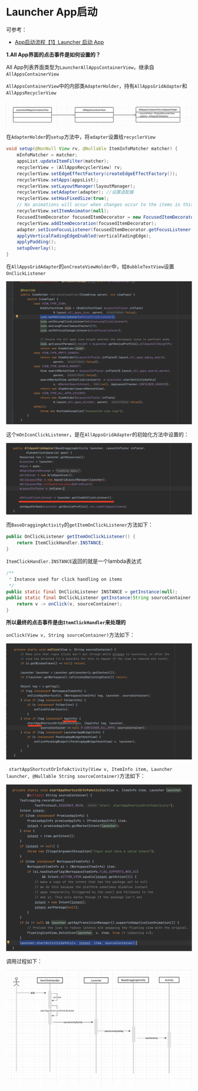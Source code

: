# Launcher App启动

可参考：

+ [App启动流程【1】Launcher 启动 App](https://juejin.cn/post/7131999006003036173)



**1.All App界面的点击事件是如何设置的？**

All App列表界面类型为`LauncherAllAppsContainerView`，继承自`AllAppsContainerView`

`AllAppsContainerView`中的内部类`AdapterHolder`，持有`AllAppsGridAdapter`和`AllAppsRecyclerView`

![003](https://github.com/winfredzen/Android-Basic/blob/master/Launcher/images/003.png)



在`AdapterHolder`的`setup`方法中，将`adapter`设置给`recyclerView`

```java
void setup(@NonNull View rv, @Nullable ItemInfoMatcher matcher) {
    mInfoMatcher = matcher;
    appsList.updateItemFilter(matcher);
    recyclerView = (AllAppsRecyclerView) rv;
    recyclerView.setEdgeEffectFactory(createEdgeEffectFactory());
    recyclerView.setApps(appsList);
    recyclerView.setLayoutManager(layoutManager);
    recyclerView.setAdapter(adapter); //设置适配器
    recyclerView.setHasFixedSize(true);
    // No animations will occur when changes occur to the items in this RecyclerView.
    recyclerView.setItemAnimator(null);
    FocusedItemDecorator focusedItemDecorator = new FocusedItemDecorator(recyclerView);
    recyclerView.addItemDecoration(focusedItemDecorator);
    adapter.setIconFocusListener(focusedItemDecorator.getFocusListener());
    applyVerticalFadingEdgeEnabled(verticalFadingEdge);
    applyPadding();
    setupOverlay();
}
```



在`AllAppsGridAdapter`的`onCreateViewHolder`中，给`BubbleTextView`设置`OnClickListener`

![004](https://github.com/winfredzen/Android-Basic/blob/master/Launcher/images/004.png)



这个`mOnIconClickListener`，是在`AllAppsGridAdapter`的初始化方法中设置的：

![005](https://github.com/winfredzen/Android-Basic/blob/master/Launcher/images/005.png)



而`BaseDraggingActivity`的`getItemOnClickListener`方法如下：

```java
public OnClickListener getItemOnClickListener() {
    return ItemClickHandler.INSTANCE;
}
```

`ItemClickHandler.INSTANCE`返回的就是一个lambda表达式

```java
/**
 * Instance used for click handling on items
 */
public static final OnClickListener INSTANCE = getInstance(null);
public static final OnClickListener getInstance(String sourceContainer) {
    return v -> onClick(v, sourceContainer);
}
```



**所以最终的点击事件是由`ItemClickHandler`来处理的**

`onClick(View v, String sourceContainer)`方法如下：

![006](https://github.com/winfredzen/Android-Basic/blob/master/Launcher/images/006.png)

` startAppShortcutOrInfoActivity(View v, ItemInfo item, Launcher launcher, @Nullable String sourceContainer)`方法如下：

![007](https://github.com/winfredzen/Android-Basic/blob/master/Launcher/images/007.png)



调用过程如下：

![008](https://github.com/winfredzen/Android-Basic/blob/master/Launcher/images/008.png)









